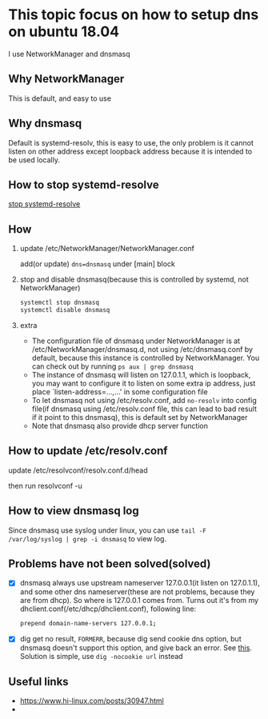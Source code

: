 # This topic focus on how to setup dns on ubuntu 18.04

I use NetworkManager and dnsmasq

## Why NetworkManager

This is default, and easy to use

## Why dnsmasq

Default is systemd-resolv, this is easy to use, the only problem is it cannot listen on other address except loopback address
because it is intended to be used locally.

## How to stop systemd-resolve

[stop systemd-resolve](https://askubuntu.com/questions/907246/how-to-disable-systemd-resolved-in-ubuntu#answer-907249)

## How

1. update /etc/NetworkManager/NetworkManager.conf

    add(or update) `dns=dnsmasq` under [main] block

2. stop and disable dnsmasq(because this is controlled by systemd, not NetworkManager)

    ```bash
    systemctl stop dnsmasq
    systemctl disable dnsmasq
    ```

3. extra

    - The configuration file of dnsmasq under NetworkManager is at /etc/NetworkManager/dnsmasq.d, not using /etc/dnsmasq.conf by default, because this instance is controlled by NetworkManager. You can check out by running `ps aux | grep dnsmasq`  
    - The instance of dnsmasq will listen on 127.0.1.1, which is loopback, you may want to configure it to listen on some extra ip address, just place `listen-address=...,...' in some configuration file
    - To let dnsmasq not using /etc/resolv.conf, add `no-resolv` into config file(if dnsmasq using /etc/resolv.conf file, this can lead to bad result if it point to this dnsmasq), this is default set by NetworkManager
    - Note that dnsmasq also provide dhcp server function

## How to update /etc/resolv.conf

update /etc/resolvconf/resolv.conf.d/head

then run resolvconf -u

## How to view dnsmasq log

Since dnsmasq use syslog under linux, you can use `tail -F /var/log/syslog | grep -i dnsmasq` to view log.

## Problems have not been solved(solved)

- [x] dnsmasq always use upstream nameserver 127.0.0.1(it listen on 127.0.1.1), and some other dns nameserver(these are not problems, because they are from dhcp). So where is 127.0.0.1 comes from.
    Turns out it's from my dhclient.conf(/etc/dhcp/dhclient.conf), following line:

    ```bash
    prepend domain-name-servers 127.0.0.1;
    ```

- [x] dig get no result, `FORMERR`, because dig send cookie dns option, but dnsmasq doesn't support this option, and give back an error. See [this][dns FORMERR].
    Solution is simple, use `dig -nocookie url` instead

## Useful links

- <https://www.hi-linux.com/posts/30947.html>
- [dns FORMERR]: https://kevinlocke.name/bits/2017/01/20/formerr-from-microsoft-dns-server-for-dig/ "dns FORMERR"
